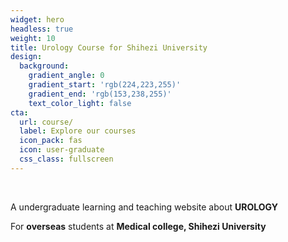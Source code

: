 ```yaml
---
widget: hero
headless: true
weight: 10
title: Urology Course for Shihezi University
design:
  background:
    gradient_angle: 0
    gradient_start: 'rgb(224,223,255)'
    gradient_end: 'rgb(153,238,255)'
    text_color_light: false
cta:
  url: course/
  label: Explore our courses
  icon_pack: fas
  icon: user-graduate
  css_class: fullscreen
---
```

<br>

A undergraduate learning and teaching website about **UROLOGY**

For **overseas** students at **Medical college, Shihezi University**
